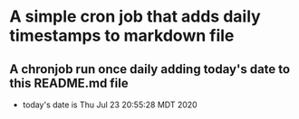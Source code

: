 A simple cron job that adds daily timestamps to markdown file
============================================================
## A chronjob run once daily adding today's date to this README.md file
* today's date is Thu Jul 23 20:55:28 MDT 2020
